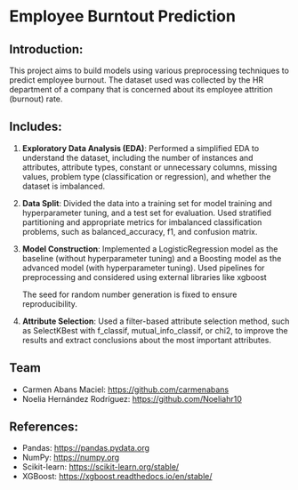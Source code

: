 # Employee Burntout Prediction

## Introduction:
This project aims to build models using various preprocessing techniques to predict employee burnout. The dataset used was collected by the HR department of a company that is concerned about its employee attrition (burnout) rate.

## Includes:
1. **Exploratory Data Analysis (EDA)**: Performed a simplified EDA to understand the dataset, including the number of instances and attributes, attribute types, constant or unnecessary columns, missing values, problem type (classification or regression), and whether the dataset is imbalanced.
2. **Data Split**: Divided the data into a training set for model training and hyperparameter tuning, and a test set for evaluation. Used stratified partitioning and appropriate metrics for imbalanced classification problems, such as balanced_accuracy, f1, and confusion matrix.
3. **Model Construction**: Implemented a LogisticRegression model as the baseline (without hyperparameter tuning) and a Boosting model as the advanced model (with hyperparameter tuning). Used pipelines for preprocessing and considered using external libraries like xgboost

   The seed for random number generation is fixed to ensure reproducibility.
5. **Attribute Selection**: Used a filter-based attribute selection method, such as SelectKBest with f_classif, mutual_info_classif, or chi2, to improve the results and extract conclusions about the most important attributes.

## Team
* Carmen Abans Maciel: https://github.com/carmenabans
* Noelia Hernández Rodríguez: https://github.com/Noeliahr10

## References:
* Pandas: https://pandas.pydata.org
* NumPy: https://numpy.org
* Scikit-learn: https://scikit-learn.org/stable/
* XGBoost: https://xgboost.readthedocs.io/en/stable/

